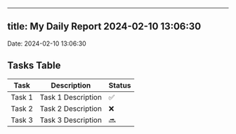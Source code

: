 
---
title: My Daily Report 2024-02-10 13:06:30
---

Date: 2024-02-10 13:06:30

## Tasks Table

| Task | Description | Status |
|------|-------------|--------|
| Task 1 | Task 1 Description | ✅ |
| Task 2 | Task 2 Description | ❌ |
| Task 3 | Task 3 Description | 🔜 |
